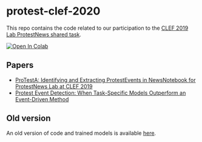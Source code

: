 # protest-clef-2020

This repo contains the code related to our participation to the [CLEF 2019 Lab ProtestNews shared task](http://ceur-ws.org/Vol-2380/paper_249.pdf).

[![Open In Colab](https://colab.research.google.com/assets/colab-badge.svg)](https://colab.research.google.com/github/anbasile/protest-clef-2020/blob/master/protesta.ipynb)

## Papers

- [ProTestA: Identifying and Extracting ProtestEvents in NewsNotebook for ProtestNews Lab at CLEF 2019](http://ceur-ws.org/Vol-2380/paper_101.pdf)
- [Protest Event Detection: When Task-Specific Models Outperform an Event-Driven Method](https://link.springer.com/chapter/10.1007%2F978-3-030-58219-7_9)

## Old version

An old version of code and trained models is available [here](https://drive.google.com/drive/folders/11cucbQUgbyXUzwwl7FxQj5Y4IV_bEX14?usp=sharing).
